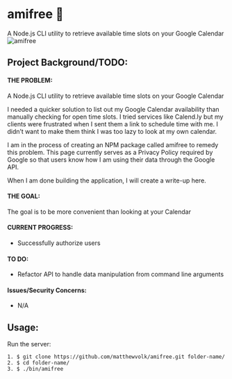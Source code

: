 # amifree 📆
A Node.js CLI utility to retrieve available time slots on your Google Calendar
![amifree](https://i.imgur.com/d5KjzJb.png "amifree")
## Project Background/TODO:
#### THE PROBLEM:
A Node.js CLI utility to retrieve available time slots on your Google Calendar

I needed a quicker solution to list out my Google Calendar availability than manually checking for open time slots. I tried services like Calend.ly but my clients were frustrated when I sent them a link to schedule time with me. I didn’t want to make them think I was too lazy to look at my own calendar.

I am in the process of creating an NPM package called amifree to remedy this problem. This page currently serves as a Privacy Policy required by Google so that users know how I am using their data through the Google API.

When I am done building the application, I will create a write-up here.

#### THE GOAL: 
The goal is to be more convenient than looking at your Calendar

#### CURRENT PROGRESS:
* Successfully authorize users

#### TO DO:
* Refactor API to handle data manipulation from command line arguments

#### Issues/Security Concerns:
* N/A

## Usage:

Run the server:
```
1. $ git clone https://github.com/matthewvolk/amifree.git folder-name/
2. $ cd folder-name/
3. $ ./bin/amifree
```